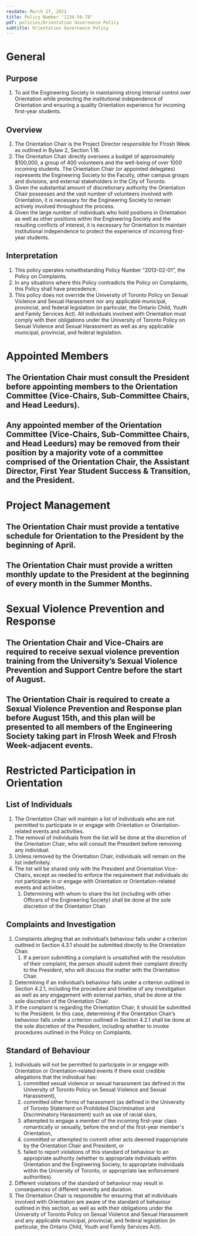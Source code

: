 ```yaml
---
revdate: March 27, 2021
title: Policy Number "1234-56-78"
pdf: policies/Orientation Governance Policy
subtitle: Orientation Governance Policy
---
```


# General

## Purpose
1. To aid the Engineering Society in maintaining strong internal control over Orientation while protecting the institutional independence of Orientation and ensuring a quality Orientation experience for incoming first-year students.

## Overview
1. The Orientation Chair is the Project Director responsible for F!rosh Week as outlined in Bylaw 2, Section 1.16.
1. The Orientation Chair directly oversees a budget of approximately $100,000, a group of 400 volunteers and the well-being of over 1000 incoming students. The Orientation Chair (or appointed delegates) represents the Engineering Society to the Faculty, other campus groups and divisions, and external stakeholders in the City of Toronto.
1. Given the substantial amount of discretionary authority the Orientation Chair possesses and the vast number of volunteers involved with Orientation, it is necessary for the Engineering Society to remain actively involved throughout the process.
1. Given the large number of individuals who hold positions in Orientation as well as other positions within the Engineering Society and the resulting conflicts of interest, it is necessary for Orientation to maintain institutional independence to protect the experience of incoming first-year students.

## Interpretation
1. This policy operates notwithstanding Policy Number “2013-02-01”, the Policy on Complaints.
1. In any situations where this Policy contradicts the Policy on Complaints, this Policy shall have precedence.
1. This policy does not override the University of Toronto Policy on Sexual Violence and Sexual Harassment nor any applicable municipal, provincial, and federal legislation (in particular, the Ontario Child, Youth and Family Services Act). All individuals involved with Orientation must comply with their obligations under the University of Toronto Policy on Sexual Violence and Sexual Harassment as well as any applicable municipal, provincial, and federal legislation.

# Appointed Members

## The Orientation Chair must consult the President before appointing members to the Orientation Committee (Vice-Chairs, Sub-Committee Chairs, and Head Leedurs).

## Any appointed member of the Orientation Committee (Vice-Chairs, Sub-Committee Chairs, and Head Leedurs) may be removed from their position by a majority vote of a committee comprised of the Orientation Chair, the Assistant Director, First Year Student Success \& Transition, and the President.

# Project Management

## The Orientation Chair must provide a tentative schedule for Orientation to the President by the beginning of April.

## The Orientation Chair must provide a written monthly update to the President at the beginning of every month in the Summer Months.

# Sexual Violence Prevention and Response

## The Orientation Chair and Vice-Chairs are required to receive sexual violence prevention training from the University’s Sexual Violence Prevention and Support Centre before the start of August.

## The Orientation Chair is required to create a Sexual Violence Prevention and Response plan before August 15th, and this plan will be presented to all members of the Engineering Society taking part in F!rosh Week and F!rosh Week-adjacent events.

# Restricted Participation in Orientation

## List of Individuals
1. The Orientation Chair will maintain a list of individuals who are not permitted to participate in or engage with Orientation or Orientation-related events and activities.
1. The removal of individuals from the list will be done at the discretion of the Orientation Chair, who will consult the President before removing any individual.
1. Unless removed by the Orientation Chair, individuals will remain on the list indefinitely.
1. The list will be shared only with the President and Orientation Vice-Chairs, except as needed to enforce the requirement that individuals do not participate in or engage with Orientation or Orientation-related events and activities.
   1. Determining with whom to share the list (including with other Officers of the Engineering Society) shall be done at the sole discretion of the Orientation Chair.

## Complaints and Investigation
1. Complaints alleging that an individual’s behaviour falls under a criterion outlined in Section 4.3.1 should be submitted directly to the Orientation Chair.
   1. If a person submitting a complaint is unsatisfied with the resolution of their complaint, the person should submit their complaint directly to the President, who will discuss the matter with the Orientation Chair.
1. Determining if an individual’s behaviour falls under a criterion outlined in Section 4.2.1, including the procedure and timeline of any investigation as well as any engagement with external parties, shall be done at the sole discretion of the Orientation Chair.
1. If the complaint is regarding the Orientation Chair, it should be submitted to the President. In this case, determining if the Orientation Chair’s behaviour falls under a criterion outlined in Section 4.2.1 shall be done at the sole discretion of the President, including whether to invoke procedures outlined in the Policy on Complaints.

## Standard of Behaviour
1. Individuals will not be permitted to participate in or engage with Orientation or Orientation-related events if there exist credible allegations that the individual has:
   1. committed sexual violence or sexual harassment (as defined in the University of Toronto Policy on Sexual Violence and Sexual Harassment),
   1. committed other forms of harassment (as defined in the University of Toronto Statement on Prohibited Discrimination and Discriminatory Harassment) such as use of racial slurs,
   1. attempted to engage a member of the incoming first-year class romantically or sexually, before the end of the first-year member's Orientation,
   1. committed or attempted to commit other acts deemed inappropriate by the Orientation Chair and President, or
   1. failed to report violations of this standard of behaviour to an appropriate authority (whether to appropriate individuals within Orientation and the Engineering Society, to appropriate individuals within the University of Toronto, or appropriate law enforcement authorities).
1. Different violations of the standard of behaviour may result in consequences of different severity and duration.
1. The Orientation Chair is responsible for ensuring that all individuals involved with Orientation are aware of the standard of behaviour outlined in this section, as well as with their obligations under the University of Toronto Policy on Sexual Violence and Sexual Harassment and any applicable municipal, provincial, and federal legislation (in particular, the Ontario Child, Youth and Family Services Act).